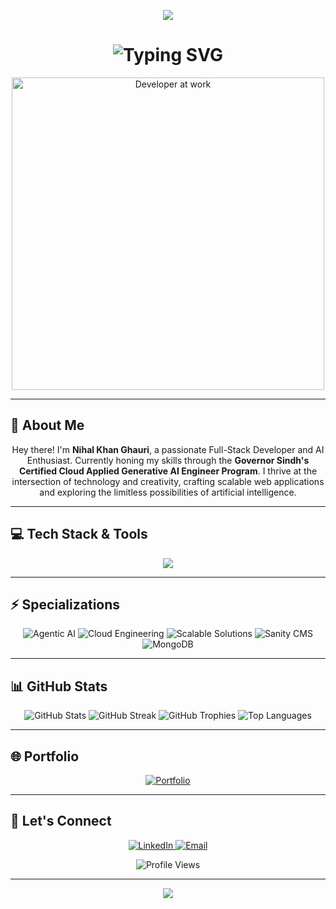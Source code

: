 <p align="center">
  <img src="https://capsule-render.vercel.app/api?type=waving&color=gradient&height=200&section=header&text=Hey!%20I'm%20Nihal%20Khan%20Ghauri&fontSize=40&fontAlignY=35&animation=fadeIn&fontColor=white" />
</p>



<h1 align="center">
  <img src="https://readme-typing-svg.herokuapp.com?font=Fira+Code&weight=600&size=24&pause=1000&color=6E56CF&center=true&vCenter=true&width=670&lines=Full-Stack+Developer;Next.js+%7C+TypeScript+%7C+JavaScript;AI+Enthusiast+%26+Cloud+Engineer;Passionate+About+Building+Innovative+Solutions;" alt="Typing SVG" />
</h1>

<div align="center">
  <img src="https://media.giphy.com/media/qgQUggAC3Pfv687qPC/giphy.gif" alt="Developer at work" width="500" />
</div>

---

## 👋 About Me

<p align="center">
  Hey there! I'm <b>Nihal Khan Ghauri</b>, a passionate Full-Stack Developer and AI Enthusiast. Currently honing my skills through the <b>Governor Sindh's Certified Cloud Applied Generative AI Engineer Program</b>. I thrive at the intersection of technology and creativity, crafting scalable web applications and exploring the limitless possibilities of artificial intelligence.
</p>

---

## 💻 Tech Stack & Tools

<p align="center">
  <img src="https://skillicons.dev/icons?i=nextjs,typescript,javascript,react,tailwind,python,nodejs,mongodb,html,css,git,github,vscode&theme=dark&perline=7" />
</p>

---

## ⚡ Specializations

<p align="center">
  <img src="https://img.shields.io/badge/-Agentic_AI-FF6F00?style=for-the-badge&logo=tensorflow&logoColor=white" alt="Agentic AI" />
  <img src="https://img.shields.io/badge/-Cloud_Engineering-4285F4?style=for-the-badge&logo=google-cloud&logoColor=white" alt="Cloud Engineering" />
  <img src="https://img.shields.io/badge/-Scalable_Solutions-0080FF?style=for-the-badge&logo=digitalocean&logoColor=white" alt="Scalable Solutions" />
  <img src="https://img.shields.io/badge/-Sanity_CMS-FF2D20?style=for-the-badge&logo=sanity&logoColor=white" alt="Sanity CMS" />
  <img src="https://img.shields.io/badge/-MongoDB-47A248?style=for-the-badge&logo=mongodb&logoColor=white" alt="MongoDB" />
</p>

---

## 📊 GitHub Stats

<div align="center">
  <img src="https://github-readme-stats.vercel.app/api?username=NihalGhauri&show_icons=true&theme=radical" alt="GitHub Stats" />
  <img src="https://github-readme-streak-stats.herokuapp.com?user=NihalGhauri&theme=radical" alt="GitHub Streak" />
  <img src="https://github-profile-trophy.vercel.app/?username=NihalGhauri&theme=dracula&no-frame=true&row=1&column=7" alt="GitHub Trophies" />
  <img src="https://github-readme-stats.vercel.app/api/top-langs/?username=NihalGhauri&layout=compact&theme=radical" alt="Top Languages" />
</div>

---

## 🌐 Portfolio

<p align="center">
  <a href="https://nihal-khan.vercel.app/" target="_blank">
    <img src="https://img.shields.io/badge/Portfolio-nihal--khan.vercel.app-5DADE2?style=for-the-badge&logo=vercel&logoColor=white" alt="Portfolio" />
  </a>
</p>

---

## 🔗 Let's Connect

<p align="center">
  <a href="https://www.linkedin.com/in/nihal-khan-ghauri-93a9a627b/" target="_blank">
    <img src="https://img.shields.io/badge/LinkedIn-0077B5?style=for-the-badge&logo=linkedin&logoColor=white" alt="LinkedIn" />
  </a>
  
  <a href="mailto:nihalghouri321@gmail.com" target="_blank">
    <img src="https://img.shields.io/badge/Email-D14836?style=for-the-badge&logo=gmail&logoColor=white" alt="Email" />
  </a>
</p>

<div align="center">
  <img src="https://komarev.com/ghpvc/?username=NihalGhauri&color=blueviolet&style=for-the-badge&label=PROFILE+VIEWS" alt="Profile Views" />
</div>

---

<p align="center">
  <img src="https://capsule-render.vercel.app/api?type=waving&color=gradient&height=100&section=footer" />
</p>
